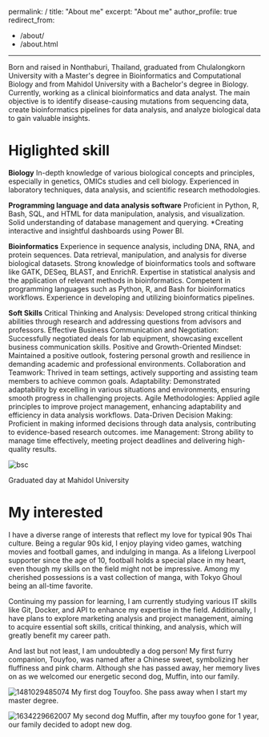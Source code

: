 permalink: /
title: "About me"
excerpt: "About me"
author_profile: true
redirect_from: 
  - /about/
  - /about.html
---

Born and raised in Nonthaburi, Thailand, graduated from Chulalongkorn University with a Master's degree in Bioinformatics and Computational Biology and from Mahidol University with a Bachelor's degree in Biology. Currently, working as a clinical bioinformatics and data analyst. The main objective is to identify disease-causing mutations from sequencing data, create bioinformatics pipelines for data analysis, and analyze biological data to gain valuable insights.

Higlighted skill
======
**Biology**
In-depth knowledge of various biological concepts and principles, especially in genetics, OMICs studies and cell biology. 
Experienced in laboratory techniques, data analysis, and scientific research methodologies.

**Programming language and data analysis software**
Proficient in Python, R, Bash, SQL, and HTML for data manipulation, analysis, and visualization.
Solid understanding of database management and querying.
*Creating interactive and insightful dashboards using Power BI.

**Bioinformatics**
Experience in sequence analysis, including DNA, RNA, and protein sequences.
Data retrieval, manipulation, and analysis for diverse biological datasets.
Strong knowledge of bioinformatics tools and software like GATK, DESeq, BLAST, and EnrichR.
Expertise in statistical analysis and the application of relevant methods in bioinformatics.
Competent in programming languages such as Python, R, and Bash for bioinformatics workflows.
Experience in developing and utilizing bioinformatics pipelines.

**Soft Skills**
Critical Thinking and Analysis: Developed strong critical thinking abilities through research and addressing questions from advisors and professors.
Effective Business Communication and Negotiation: Successfully negotiated deals for lab equipment, showcasing excellent business communication skills.
Positive and Growth-Oriented Mindset: Maintained a positive outlook, fostering personal growth and resilience in demanding academic and professional environments.
Collaboration and Teamwork: Thrived in team settings, actively supporting and assisting team members to achieve common goals.
Adaptability: Demonstrated adaptability by excelling in various situations and environments, ensuring smooth progress in challenging projects.
Agile Methodologies: Applied agile principles to improve project management, enhancing adaptability and efficiency in data analysis workflows.
Data-Driven Decision Making: Proficient in making informed decisions through data analysis, contributing to evidence-based research outcomes.
ime Management: Strong ability to manage time effectively, meeting project deadlines and delivering high-quality results.

![bsc](https://github.com/manburst/JirachoteK.github.io/assets/68594551/1d38e83c-2399-4a46-99fe-733ff347b7d0)


Graduated day at Mahidol University

My interested
======
I have a diverse range of interests that reflect my love for typical 90s Thai culture. Being a regular 90s kid, I enjoy playing video games, watching movies and football games, and indulging in manga. As a lifelong Liverpool supporter since the age of 10, football holds a special place in my heart, even though my skills on the field might not be impressive. Among my cherished possessions is a vast collection of manga, with Tokyo Ghoul being an all-time favorite.

Continuing my passion for learning, I am currently studying various IT skills like Git, Docker, and API to enhance my expertise in the field. Additionally, I have plans to explore marketing analysis and project management, aiming to acquire essential soft skills, critical thinking, and analysis, which will greatly benefit my career path.

And last but not least, I am undoubtedly a dog person! My first furry companion, Touyfoo, was named after a Chinese sweet, symbolizing her fluffiness and pink charm. Although she has passed away, her memory lives on as we welcomed our energetic second dog, Muffin, into our family.

![1481029485074](https://github.com/manburst/JirachoteK.github.io/assets/68594551/5d572565-ac9b-4d9b-92a1-f10d303a6324) My first dog Touyfoo. She pass away when I start my master degree.

![1634229662007](https://github.com/manburst/JirachoteK.github.io/assets/68594551/f693919f-ff9a-44b1-92c1-027d8d0bdf55) My second dog Muffin, after my touyfoo gone for 1 year, our family decided to adopt new dog.

